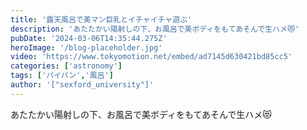 ```yaml
---
title: '露天風呂で美マン巨乳とイチャイチャ遊ぶ'
description: 'あたたかい陽射しの下、お風呂で美ボディをもてあそんで生ハメ😻'
pubDate: '2024-03-06T14:35:44.275Z'
heroImage: '/blog-placeholder.jpg'
video: 'https://www.tokyomotion.net/embed/ad7145d630421bd85cc5'
categories: ['astronomy']
tags: ['パイパン','風呂']
author: '["sexford_university"]'
---
```


あたたかい陽射しの下、お風呂で美ボディをもてあそんで生ハメ😻




